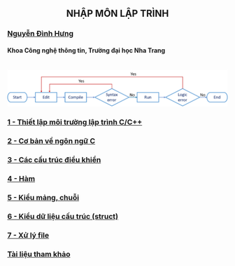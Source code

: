 <h2 align="center"> 
NHẬP MÔN LẬP TRÌNH
</h2>

### [Nguyễn Đình Hưng](https://nd-hung.github.io/)
#### Khoa Công nghệ thông tin, Trường đại học Nha Trang
<br>
<img src="01-environment-setup/figs/codingpipeline.png"/>
<br>

### [1 - Thiết lập môi trường lập trình C/C++](01-environment-setup) 
### [2 - Cơ bản về ngôn ngữ C](02-basic) 
### [3 - Các cấu trúc điều khiển](03-control-structures) 
### [4 - Hàm ](04-functions) 
### [5 - Kiểu mảng, chuỗi](05-arrays-strings) 
### [6 - Kiểu dữ liệu cấu trúc (struct)](06-struct) 
### [7 - Xử lý file]() 

### [Tài liệu tham khảo](references.md)
